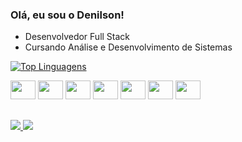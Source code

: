 ### Olá, eu sou o Denilson!
- Desenvolvedor Full Stack
- Cursando Análise e Desenvolvimento de Sistemas

[![Top Linguagens](https://github-readme-stats.vercel.app/api/top-langs/?username=denilson21r&layout=compact&theme=dark)](https://github.com/anuraghazra/github-readme-stats)

<link rel="stylesheet" href="https://cdn.jsdelivr.net/gh/devicons/devicon@v2.15.1/devicon.min.css">

<div style="display: inline_block">
  <img src="https://cdn.jsdelivr.net/gh/devicons/devicon/icons/php/php-original.svg"  height="30" width="40" />
  <img src="https://cdn.jsdelivr.net/gh/devicons/devicon/icons/javascript/javascript-original.svg" height="30" width="40" />
  <img src="https://cdn.jsdelivr.net/gh/devicons/devicon/icons/java/java-original.svg" height="30" width="40" />
  <img src="https://cdn.jsdelivr.net/gh/devicons/devicon/icons/html5/html5-original.svg" height="30" width="40" />
  <img src="https://cdn.jsdelivr.net/gh/devicons/devicon/icons/css3/css3-original.svg" height="30" width="40" />
  <img src="https://cdn.jsdelivr.net/gh/devicons/devicon/icons/vuejs/vuejs-original.svg" height="30" width="40" />
  <img src="https://cdn.jsdelivr.net/gh/devicons/devicon/icons/angularjs/angularjs-original.svg" height="30" width="40"  />
</div>

##

<div>
  <a href="https://www.linkedin.com/in/denilson-rocha-dev/" target="_blank">
    <img src="https://img.shields.io/badge/LinkedIn-0077B5?style=for-the-badge&logo=linkedin&logoColor=white">
  </a>
  <a href="mailto:dnlsnrocha21@gmail.com" target="_blank">
    <img src="https://img.shields.io/badge/Gmail-D14836?style=for-the-badge&logo=gmail&logoColor=white">
  </a>
</div>
